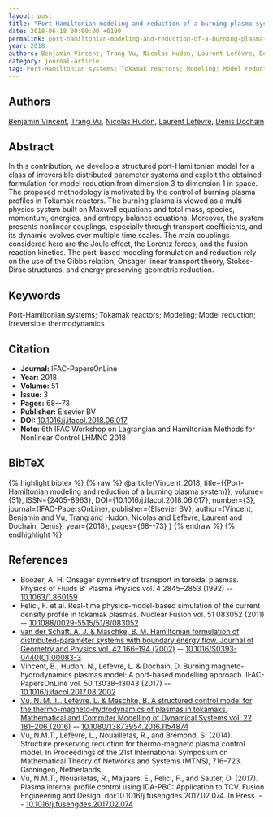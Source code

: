 ```yaml
---
layout: post
title: "Port-Hamiltonian modeling and reduction of a burning plasma system"
date: 2018-06-18 00:00:00 +0100
permalink: port-hamiltonian-modeling-and-reduction-of-a-burning-plasma-system
year: 2018
authors: Benjamin Vincent, Trang Vu, Nicolas Hudon, Laurent Lefèvre, Denis Dochain
category: journal-article
tag: Port-Hamiltonian systems; Tokamak reactors; Modeling; Model reduction; Irreversible thermodynamics
---
```

 
## Authors
[Benjamin Vincent](authors/benjamin-vincent), [Trang Vu](authors/ngoc-minh-trang-vu), [Nicolas Hudon](authors/nicolas-hudon), [Laurent Lefèvre](authors/laurent-lefevre), [Denis Dochain](authors/denis-dochain)
 
## Abstract
In this contribution, we develop a structured port-Hamiltonian model for a class of irreversible distributed parameter systems and exploit the obtained formulation for model reduction from dimension 3 to dimension 1 in space. The proposed methodology is motivated by the control of burning plasma profiles in Tokamak reactors. The burning plasma is viewed as a multi-physics system built on Maxwell equations and total mass, species, momentum, energies, and entropy balance equations. Moreover, the system presents nonlinear couplings, especially through transport coefficients, and its dynamic evolves over multiple time scales. The main couplings considered here are the Joule effect, the Lorentz forces, and the fusion reaction kinetics. The port-based modeling formulation and reduction rely on the use of the Gibbs relation, Onsager linear transport theory, Stokes–Dirac structures, and energy preserving geometric reduction.
 
## Keywords
Port-Hamiltonian systems; Tokamak reactors; Modeling; Model reduction; Irreversible thermodynamics
 
## Citation
- **Journal:** IFAC-PapersOnLine
- **Year:** 2018
- **Volume:** 51
- **Issue:** 3
- **Pages:** 68--73
- **Publisher:** Elsevier BV
- **DOI:** [10.1016/j.ifacol.2018.06.017](https://doi.org/10.1016/j.ifacol.2018.06.017)
- **Note:** 6th IFAC Workshop on Lagrangian and Hamiltonian Methods for Nonlinear Control LHMNC 2018
 
## BibTeX
{% highlight bibtex %}
{% raw %}
@article{Vincent_2018,
  title={{Port-Hamiltonian modeling and reduction of a burning plasma system}},
  volume={51},
  ISSN={2405-8963},
  DOI={10.1016/j.ifacol.2018.06.017},
  number={3},
  journal={IFAC-PapersOnLine},
  publisher={Elsevier BV},
  author={Vincent, Benjamin and Vu, Trang and Hudon, Nicolas and Lefèvre, Laurent and Dochain, Denis},
  year={2018},
  pages={68--73}
}
{% endraw %}
{% endhighlight %}
 
## References
- Boozer, A. H. Onsager symmetry of transport in toroidal plasmas. Physics of Fluids B: Plasma Physics vol. 4 2845–2853 (1992) -- [10.1063/1.860159](https://doi.org/10.1063/1.860159)
- Felici, F. et al. Real-time physics-model-based simulation of the current density profile in tokamak plasmas. Nuclear Fusion vol. 51 083052 (2011) -- [10.1088/0029-5515/51/8/083052](https://doi.org/10.1088/0029-5515/51/8/083052)
- [van der Schaft, A. J. & Maschke, B. M. Hamiltonian formulation of distributed-parameter systems with boundary energy flow. Journal of Geometry and Physics vol. 42 166–194 (2002)](hamiltonian-formulation-of-distributed-parameter-systems-with-boundary-energy-flow) -- [10.1016/S0393-0440(01)00083-3](https://doi.org/10.1016/S0393-0440(01)00083-3)
- Vincent, B., Hudon, N., Lefèvre, L. & Dochain, D. Burning magneto-hydrodynamics plasmas model: A port-based modelling approach. IFAC-PapersOnLine vol. 50 13038–13043 (2017) -- [10.1016/j.ifacol.2017.08.2002](https://doi.org/10.1016/j.ifacol.2017.08.2002)
- [Vu, N. M. T., Lefèvre, L. & Maschke, B. A structured control model for the thermo-magneto-hydrodynamics of plasmas in tokamaks. Mathematical and Computer Modelling of Dynamical Systems vol. 22 181–206 (2016)](a-structured-control-model-for-the-thermo-magneto-hydrodynamics-of-plasmas-in-tokamaks) -- [10.1080/13873954.2016.1154874](https://doi.org/10.1080/13873954.2016.1154874)
- Vu, N.M.T., Lefèvre, L., Nouailletas, R., and Brémond, S. (2014). Structure preserving reduction for thermo-magneto plasma control model. In Proceedings of the 21st International Symposium on Mathematical Theory of Networks and Systems (MTNS), 716–723. Groningen, Netherlands.
- Vu, N.M.T., Nouailletas, R., Maljaars, E., Felici, F., and Sauter, O. (2017). Plasma internal profile control using IDA-PBC: Application to TCV. Fusion Engineering and Design. doi:10.1016/j.fusengdes.2017.02.074. In Press. -- [10.1016/j.fusengdes.2017.02.074](https://doi.org/10.1016/j.fusengdes.2017.02.074)

